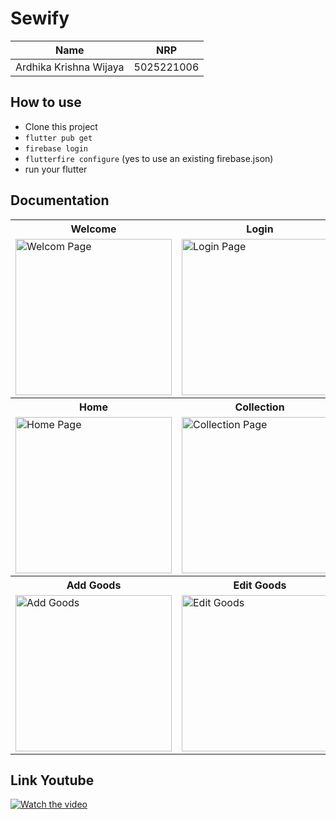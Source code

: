 # Sewify


| Name                   | NRP        |  
|------------------------|------------|  
| Ardhika Krishna Wijaya | 5025221006 |

## How to use

- Clone this project
- `flutter pub get`
- `firebase login`
- `flutterfire configure` (yes to use an existing firebase.json)
- run your flutter

## Documentation
<table>
  <tr align="center">
    <th>Welcome</th>
    <th>Login</th>
    <th>Register</th>
  </tr>
  <tr>
    <td><img src="https://github.com/user-attachments/assets/c3b05af9-710a-4219-aa1f-ce4b1d1ece62" alt="Welcom Page" width="250"></td>
    <td><img src="https://github.com/user-attachments/assets/0b0a2979-8dcd-4a4d-bff8-0a19ed437fbb" alt="Login Page" width="250"></td>
    <td><img src="https://github.com/user-attachments/assets/32b551e7-760e-4238-ad85-5c6ba253b777" alt="Register Page" width="250"></td>

  </tr>
    <tr align="center">
    <th>Home</th>
    <th>Collection</th>
    <th>Profile</th>
  </tr>
  <tr>
    <td><img src="https://github.com/user-attachments/assets/10f9c639-92c8-42fb-904a-ef099ac3ad84" alt="Home Page" width="250"></td>
    <td><img src="https://github.com/user-attachments/assets/bdfa2933-167a-4e1a-992d-f4e48ab18c48" alt="Collection Page" width="250"></td>
    <td><img src="https://github.com/user-attachments/assets/0b11dae2-14aa-4db1-ba17-1f772f7ccfb4" alt="Profile Page" width="250"></td>
  </tr>
    </tr>
    <tr align="center">
    <th>Add Goods</th>
    <th>Edit Goods</th>
    <th>Collection</th>
  </tr>
  <tr>
    <td><img src="https://github.com/user-attachments/assets/c590ee14-1641-4228-9aeb-1cbf0b7c3849" alt="Add Goods" width="250"></td>
    <td><img src="https://github.com/user-attachments/assets/65a23fa6-2b09-4cfc-97b8-56f82f3b78f3" alt="Edit Goods" width="250"></td>
    <td><img src="https://github.com/user-attachments/assets/f964f44f-c010-4c98-9866-fa98712bec78" alt="Collection Page" width="250"></td>
  </tr>
</table>



## Link Youtube
[![Watch the video](https://img.youtube.com/vi/siZYmknKzi0/0.jpg)](https://youtu.be/siZYmknKzi0)




